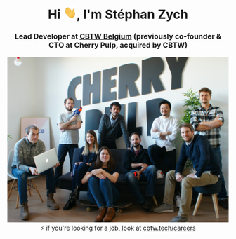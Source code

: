<h1 align="center">Hi <img src="https://raw.githubusercontent.com/monkeymonk/monkeymonk/main/wave.gif" width="30px">, I'm Stéphan Zych</h1>
<h3 align="center">Lead Developer at <a href="https://collaborationbetterstheworld.com/" target="_blank">CBTW Belgium</a> (previously co-founder & CTO at Cherry Pulp, acquired by CBTW)</h3>

<div align="center">
  <img src="cherrypulp-office.jpg" alt="Cherry Pulp office"/>
  ⚡ if you're looking for a job, look at <a href="[https://cherrypulp.com/fr/carriere/](https://collaborationbetterstheworld.com/careers/)">cbtw.tech/careers</a>
</div>

<div>
  <br><br>
  <img src="https://github-readme-stats.vercel.app/api?username=monkeymonk&show_icons=true" alt="" align="left" height="150" />
  <img src="https://github-readme-stats.vercel.app/api/top-langs/?username=monkeymonk&layout=compact" alt="" align="right" height="150" />
  <br><br>
</div>

<!--
**monkeymonk/monkeymonk** is a ✨ _special_ ✨ repository because its `README.md` (this file) appears on your GitHub profile.

Here are some ideas to get you started:

- 🔭 I’m currently working on ...
- 🌱 I’m currently learning ...
- 👯 I’m looking to collaborate on ...
- 🤔 I’m looking for help with ...
- 💬 Ask me about ...
- 📫 How to reach me: ...
- 😄 Pronouns: ...
- ⚡ Fun fact: ...

![Visitor Badge](https://visitor-badge.laobi.icu/badge?page_id=monkeymonk.monkeymonk)
https://cherrypulp.com/content/uploads/2020/01/-23
-->
